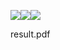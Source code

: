 <img src="https://github.com/destinys1230/step-ranking/tree/master/imgs/r1.jpg"  style="width:300px height:400px"/><img src="https://github.com/destinys1230/step-ranking/tree/master/imgs//r2.jpg"  style="width:300px height:400px"/><img src="https://github.com/destinys1230/step-ranking/tree/master/imgs//r3.jpg"  style="width:300px height:400px"/>

result.pdf



